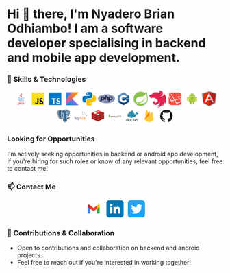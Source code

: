  # Hi 👋 there, I'm Nyadero Brian Odhiambo! I am a software developer specialising in backend and mobile app development.

### 🔧 Skills & Technologies
<div style="display: flex; align-items: center; flex-wrap: wrap; justify-content: center;">
  <img src="https://raw.githubusercontent.com/nyadero/images/main/programming_languages/java.svg" alt="Java" width="40" height="40"/>
  <img src="https://raw.githubusercontent.com/nyadero/images/main/programming_languages/javascript.svg" alt="JavaScript" width="40" height="40"/>
  <img src="https://raw.githubusercontent.com/nyadero/images/main/programming_languages/typescript.svg" alt="TypeScript" width="40" height="40"/>
  <img src="https://raw.githubusercontent.com/nyadero/images/main/programming_languages/kotlin.svg" alt="Kotlin" width="40" height="40"/>
    <img src="https://raw.githubusercontent.com/nyadero/images/main/programming_languages/python.svg" alt="Python" width="40" height="40"/>
  <img src="https://raw.githubusercontent.com/nyadero/images/main/programming_languages/php.png" alt="PHP" width="40" height="40"/>
  <img src="https://raw.githubusercontent.com/nyadero/images/main/programming_languages/c++.svg" alt="C++" width="40" height="40"/>
  <img src="https://raw.githubusercontent.com/nyadero/images/main/frameworks/spring.svg" alt="Spring Boot" width="40" height="40"/>
  <img src="https://raw.githubusercontent.com/nyadero/images/main/frameworks/Nest.js.svg" alt="NestJS" width="40" height="40"/>
  <img src="https://raw.githubusercontent.com/nyadero/images/main/frameworks/laravel.svg" alt="Laravel" width="40" height="40"/>
  <img src="https://raw.githubusercontent.com/nyadero/images/main/frameworks/android.svg" alt="Android" width="40" height="40"/>
  <img src="https://raw.githubusercontent.com/nyadero/images/main/frameworks/angular.svg" alt="Angular" width="40" height="40"/>
  <img src="https://raw.githubusercontent.com/nyadero/images/main/databases/postgresql.svg" alt="PostgreSQL" width="40" height="40"/>
  <img src="https://raw.githubusercontent.com/nyadero/images/main/databases/mysql.svg" alt="MySQL" width="40" height="40"/>
  <img src="https://raw.githubusercontent.com/nyadero/images/main/databases/redis.svg" alt="Redis" width="40" height="40"/>
  <img src="https://raw.githubusercontent.com/nyadero/images/main/databases/mongodb.svg" alt="MongoDB" width="40" height="40"/>  
  <img src="https://raw.githubusercontent.com/nyadero/images/main/cloud/docker.svg" alt="Docker" width="40" height="40"/>
  <img src="https://raw.githubusercontent.com/nyadero/images/main/cloud/firebase.svg" alt="Firebase" width="40" height="40"/>
  <img src="https://raw.githubusercontent.com/nyadero/images/main/cloud/github.svg" alt="GitHub" width="40" height="40"/>
</div>

### Looking for Opportunities
I'm actively seeking opportunities in backend or android app development, If you're hiring for such roles or know of any relevant opportunities, feel free to contact me!

### 📫 Contact Me
<div style="display: flex; align-items: center; flex-wrap: wrap; justify-content: center; gap: 10px;">
  <a href="mailto:briannyadero@gmail.com">
    <img src="https://raw.githubusercontent.com/nyadero/images/main/social_icons/gmail.svg" alt="Email" width="40" height="40"/>
  </a>
  <a href="https://www.linkedin.com/in/nyadero-brian/">
    <img src="https://raw.githubusercontent.com/nyadero/images/main/social_icons/linkedin.svg" alt="LinkedIn" width="40" height="40"/>
  </a>
  <a href="https://twitter.com/Nyadero010">
    <img src="https://raw.githubusercontent.com/nyadero/images/main/social_icons/twitter.svg" alt="Twitter" width="40" height="40"/>
  </a>
</div>


### 🤝 Contributions & Collaboration

- Open to contributions and collaboration on backend and android projects.
- Feel free to reach out if you're interested in working together!
